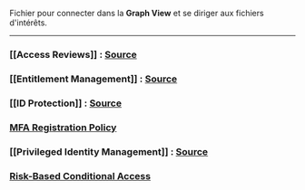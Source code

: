 
Fichier pour connecter dans la **Graph View** et se diriger aux fichiers d'intérêts.

---

### [[Access Reviews]] : [Source](https://learn.microsoft.com/en-us/entra/id-governance/access-reviews-overview)



### [[Entitlement Management]] : [Source](https://learn.microsoft.com/fr-fr/entra/id-governance/entitlement-management-overview)



### [[ID Protection]] : [Source](https://learn.microsoft.com/fr-fr/entra/id-protection/overview-identity-protection)



### [MFA Registration Policy](https://learn.microsoft.com/en-us/entra/id-protection/howto-identity-protection-configure-mfa-policy)



### [[Privileged Identity Management]] : [Source](https://learn.microsoft.com/en-us/entra/id-governance/privileged-identity-management/pim-configure)



### [Risk-Based Conditional Access](https://learn.microsoft.com/en-us/entra/identity/conditional-access/concept-conditional-access-conditions)


